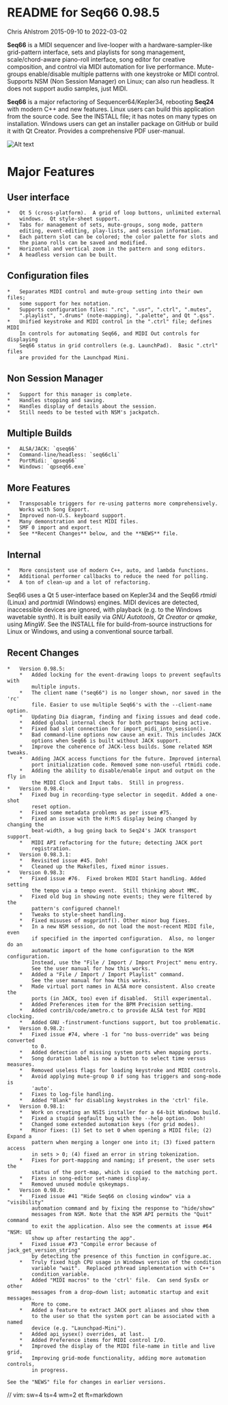 # README for Seq66 0.98.5

Chris Ahlstrom
2015-09-10 to 2022-03-02

__Seq66__ is a MIDI sequencer and live-looper with a hardware-sampler-like
grid-pattern interface, sets and playlists for song management,
scale/chord-aware piano-roll interface, song editor for creative composition,
and control via MIDI automation for live performance.  Mute-groups
enable/disable multiple patterns with one keystroke or MIDI control. Supports
NSM (Non Session Manager) on Linux; can also run headless.  It does not support
audio samples, just MIDI.

__Seq66__ is a major refactoring of Sequencer64/Kepler34, rebooting __Seq24__
with modern C++ and new features.  Linux users can build this application from
the source code.  See the INSTALL file; it has notes on many types on
installation. Windows users can get an installer package on GitHub or build it
with Qt Creator.  Provides a comprehensive PDF user-manual.

![Alt text](doc/latex/images/main-window/main-windows.png?raw=true "Seq66")

# Major Features

##  User interface

    *   Qt 5 (cross-platform).  A grid of loop buttons, unlimited external
        windows.  Qt style-sheet support.
    *   Tabs for management of sets, mute-groups, song mode, pattern
        editing, event-editing, play-lists, and session information.
    *   Each pattern slot can be colored; the color palette for slots and
        the piano rolls can be saved and modified.
    *   Horizontal and vertical zoom in the pattern and song editors.
    *   A headless version can be built.

##  Configuration files

    *   Separates MIDI control and mute-group setting into their own files;
        some support for hex notation.
    *   Supports configuration files: ".rc", ".usr", ".ctrl", ".mutes",
        ".playlist", ".drums" (note-mapping), ".palette", and Qt ".qss".
    *   Unified keystroke and MIDI control in the ".ctrl" file; defines MIDI
        In controls for automating Seq66, and MIDI Out controls for displaying
        Seq66 status in grid controllers (e.g. LaunchPad).  Basic ".ctrl" files
        are provided for the Launchpad Mini.

##  Non Session Manager

    *   Support for this manager is complete.
    *   Handles stopping and saving.
    *   Handles display of details about the session.
    *   Still needs to be tested with NSM's jackpatch.

##  Multiple Builds

    *   ALSA/JACK: `qseq66`
    *   Command-line/headless: `seq66cli`
    *   PortMidi: `qpseq66`
    *   Windows: `qpseq66.exe`

##  More Features

    *   Transposable triggers for re-using patterns more comprehensively.
        Works with Song Export.
    *   Improved non-U.S. keyboard support.
    *   Many demonstration and test MIDI files.
    *   SMF 0 import and export.
    *   See **Recent Changes** below, and the **NEWS** file.

##  Internal

    *   More consistent use of modern C++, auto, and lambda functions.
    *   Additional performer callbacks to reduce the need for polling.
    *   A ton of clean-up and a lot of refactoring.

Seq66 uses a Qt 5 user-interface based on Kepler34 and the Seq66 *rtmidi*
(Linux) and *portmidi* (Windows) engines.  MIDI devices are detected,
inaccessible devices are ignored, with playback (e.g. to the Windows wavetable
synth). It is built easily via *GNU Autotools*, *Qt Creator* or *qmake*, using
*MingW*.  See the INSTALL file for build-from-source instructions for Linux or
Windows, and using a conventional source tarball.

## Recent Changes

    *   Version 0.98.5:
        *   Added locking for the event-drawing loops to prevent seqfaults with
            multiple inputs.
        *   The client name ("seq66") is no longer shown, nor saved in the 'rc'
            file. Easier to use multiple Seq66's with the --client-name option.
        *   Updating Dia diagram, finding and fixing issues and dead code.
        *   Added global internal check for both portmaps being active.
        *   Fixed bad slot connection for import_midi_into_session().
        *   Bad command-line options now cause an exit. This includes JACK
            options when Seq66 is built without JACK support.
        *   Improve the coherence of JACK-less builds. Some related NSM tweaks.
        *   Adding JACK access functions for the future. Improved internal
            port initialization code. Removed some non-useful rtmidi code.
        *   Adding the ability to disable/enable input and output on the fly in
            the MIDI Clock and Input tabs.  Still in progress.
    *   Version 0.98.4:
        *   Fixed bug in recording-type selector in seqedit. Added a one-shot
            reset option.
        *   Fixed some metadata problems as per issue #75.
        *   Fixed an issue with the H:M:S display being changed by changing the
            beat-width, a bug going back to Seq24's JACK transport support.
        *   MIDI API refactoring for the future; detecting JACK port
            registration.
    *   Version 0.98.3.1:
        *   Revisited issue #45. Doh!
        *   Cleaned up the Makefiles, fixed minor issues.
    *   Version 0.98.3:
        *   Fixed issue #76.  Fixed broken MIDI Start handling. Added setting
            the tempo via a tempo event.  Still thinking about MMC.
        *   Fixed old bug in showing note events; they were filtered by the
            pattern's configured channel!
        *   Tweaks to style-sheet handling.
        *   Fixed misuses of msgprintf(). Other minor bug fixes.
        *   In a new NSM session, do not load the most-recent MIDI file, even
            if specified in the imported configuration.  Also, no longer do an
            automatic import of the home configuration to the NSM configuration.
            Instead, use the "File / Import / Import Project" menu entry.
            See the user manual for how this works.
        *   Added a "File / Import / Import Playlist" command.
            See the user manual for how this works.
        *   Made virtual port names in ALSA more consistent. Also create the
            ports (in JACK, too) even if disabled.  Still experimental.
        *   Added Preferences item for the BPM Precision setting.
        *   Added contrib/code/ametro.c to provide ALSA test for MIDI clocking.
        *   Added GNU -finstrument-functions support, but too problematic.
    *   Version 0.98.2:
        *   Fixed issue #74, where -1 for "no buss-override" was being converted
            to 0.
        *   Added detection of missing system ports when mapping ports.
        *   Song duration label is now a button to select time versus measures.
        *   Removed useless flags for loading keystroke and MIDI controls.
        *   Avoid applying mute-group 0 if song has triggers and song-mode is
            'auto'.
        *   Fixes to log-file handling.
        *   Added "Blank" for disabling keystrokes in the 'ctrl' file.
    *   Version 0.98.1:
        *   Work on creating an NSIS installer for a 64-bit Windows build.
        *   Fixed a stupid segfault bug with the --help option.  Doh!
        *   Changed some extended automation keys (for grid modes).
        *   Minor fixes: (1) Set to set 0 when opening a MIDI file; (2) Expand a
            pattern when merging a longer one into it; (3) fixed pattern access
            in sets > 0; (4) fixed an error in string tokenization.
        *   Fixes for port-mapping and naming; if present, the user sets the
            status of the port-map, which is copied to the matching port.
        *   Fixes in song-editor set-names display.
        *   Removed unused module qskeymaps.
    *   Version 0.98.0:
        *   Fixed issue #41 "Hide Seq66 on closing window" via a "visibility"
            automation command and by fixing the response to "hide/show"
            messages from NSM. Note that the NSM API permits the "Quit" command
            to exit the application. Also see the comments at issue #64 "NSM: UI
            show up after restarting the app".
        *   Fixed issue #73 "Compile error because of jack_get_version_string"
            by detecting the presence of this function in configure.ac.
        *   Truly fixed high CPU usage in Windows version of the condition
            variable "wait".  Replaced pthread implementation with C++'s
            condition_variable.
        *   Added "MIDI macros" to the 'ctrl' file.  Can send SysEx or other
            messages from a drop-down list; automatic startup and exit messages.
            More to come.
        *   Added a feature to extract JACK port aliases and show them
            to the user so that the system port can be associated with a named
            device (e.g. "Launchpad-Mini").
        *   Added api_sysex() overrides, at last.
        *   Added Preference items for MIDI control I/O.
        *   Improved the display of the MIDI file-name in title and live grid.
        *   Improving grid-mode functionality, adding more automation controls,
            in progress.

    See the "NEWS" file for changes in earlier versions.

// vim: sw=4 ts=4 wm=2 et ft=markdown
